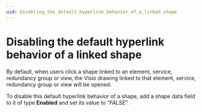 ```yaml
---
uid: Disabling_the_default_hyperlink_behavior_of_a_linked_shape
---
```


# Disabling the default hyperlink behavior of a linked shape

By default, when users click a shape linked to an element, service, redundancy group or view, the Visio drawing linked to that element, service, redundancy group or view will be opened.

To disable this default hyperlink behavior of a shape, add a shape data field to it of type **Enabled** and set its value to “*FALSE*”.
